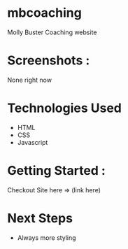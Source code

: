 # mbcoaching

Molly Buster Coaching website

# Screenshots :

None right now

# Technologies Used

* HTML
* CSS
* Javascript

# Getting Started :

Checkout Site here => (link here)

# Next Steps

* Always more styling
